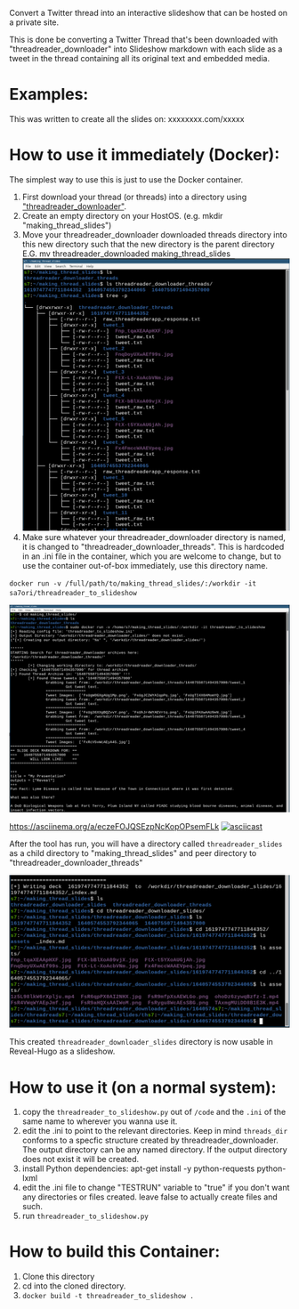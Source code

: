 
Convert a Twitter thread into an interactive slideshow that can be hosted
on a private site.

This is done be converting a Twitter Thread that's been downloaded with 
"threadreader_downloader" into Slideshow markdown with each slide as a tweet
in the thread containing all its original text and embedded media.

# Examples: 
This was written to create all the slides on: xxxxxxxx.com/xxxxx

# How to use it immediately (Docker):
The simplest way to use this is just to use the Docker container.

1. First download your thread (or threads) into a directory using ["threadreader_downloader"](https://github.com/s7ephen/threadreader_downloader).
2. Create an empty directory on your HostOS. (e.g. mkdir "making_thread_slides")
3. Move your threadreader_downloader downloaded threads directory into this new directory such that the new directory is the parent directory E.G. mv threadreader_downloaded making_thread_slides
![Directory Structure](readme_assets/directory_structure_to_start.png)
4. Make sure whatever your threadreader_downloader directory is named, it is changed to "threadreader_downloader_threads". This is hardcoded in an .ini file in the container, which you are welcome to change, but to use the container out-of-box immediately, use this directory name.

`docker run -v /full/path/to/making_thread_slides/:/workdir -it sa7ori/threadreader_to_slideshow` 

![Running It](readme_assets/running_it.png)

https://asciinema.org/a/eczeFOJQSEzpNcKopOPsemFLk
[![asciicast](https://asciinema.org/a/eczeFOJQSEzpNcKopOPsemFLk.svg)](https://asciinema.org/a/eczeFOJQSEzpNcKopOPsemFLk)

After the tool has run, you will have a directory called `threadreader_slides` as a child directory to "making_thread_slides" and peer directory to "threadreader_downloader_threads"

![After Running It](readme_assets/after_running_it.png)

This created `threadreader_downloader_slides` directory is now usable in Reveal-Hugo as a slideshow.

# How to use it (on a normal system):
1. copy the `threadreader_to_slideshow.py` out of `/code` and the `.ini` of the same name to wherever you wanna use it.
2. edit the .ini to point to the relevant directories. Keep in mind `threads_dir` conforms to a specfic structure created by threadreader_downloader. The output directory can be any named directory. If the output directory does not exist it will be created.
3. install Python dependencies: apt-get install -y python-requests python-lxml
4. edit the .ini file to change "TESTRUN" variable to "true" if you don't want any directories or files created. leave false to actually create files and such.
4. run `threadreader_to_slideshow.py`

# How to build this Container:
1. Clone this directory
2. cd into the cloned directory.
3. `docker build -t threadreader_to_slideshow .`
